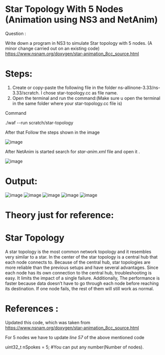 # Star Topology With 5 Nodes (Animation using NS3 and NetAnim)
 
Question :

 Write down a program in NS3 to simulate Star topology with 5 nodes. (A minor change carried out on an existing code) 
 https://www.nsnam.org/doxygen/star-animation_8cc_source.html
 
 # Steps:
 1. Create or copy-paste the following file in the folder ns-allinone-3.33/ns-3.33/scratch. I chose star-topology.cc as file name.
 2. Open the terminal and run the command:(Make sure u open the terminal in the same folder where your star-topology.cc file is)
 
 Command
 
 ./waf --run scratch/star-topology

After that 
Follow the steps shown in the image

![image](https://user-images.githubusercontent.com/74491117/140513831-065d31b6-5b04-4e51-87f6-51fce1f65f83.png)

After NetAnim is started search for *star-anim.xml* file and open it .

![image](https://user-images.githubusercontent.com/74491117/140515011-9cfc3bf3-d243-43b6-8636-420953ac01c8.png)

 # Output:
 
![image](https://user-images.githubusercontent.com/74491117/140513606-24b66233-b06a-4d9c-b8a9-83f84b066933.png)
![image](https://user-images.githubusercontent.com/74491117/140513645-e127ea18-0a40-4168-87c6-d47359acc001.png)
![image](https://user-images.githubusercontent.com/74491117/140513681-cd81d2b3-ef56-4ceb-8355-6b4922f32ea7.png)
![image](https://user-images.githubusercontent.com/74491117/140513719-15824485-0b4d-414a-b4a1-9efe60ea1bd6.png)
![image](https://user-images.githubusercontent.com/74491117/140513761-0aa2cdd2-9e65-429e-a7b3-6e2e0ad8eed4.png)

 # Theory just for reference:
 # Star Topology
  A star topology is the most common network topology and it resembles very similar to a star. In the center of the star topology is a central hub that each node connects to. Because of the
  central hub, star topologies are more reliable than the previous setups and have several advantages. Since each node has its own connection to the central hub, troubleshooting is easy. It limits the impact of a single failure. Additionally, The performance is faster because data doesn’t
  have to go through each node before reaching its destination. If one node fails, the rest of them will still work as normal.
 
 
 # References :
 Updated this code, which was taken from
 https://www.nsnam.org/doxygen/star-animation_8cc_source.html
 
 
 For 5 nodes we have to update *line 57* of the above mentioned code

 uint32_t nSpokes = 5;
 #You can put any number(Number of nodes).
 
